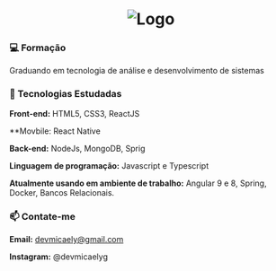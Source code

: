 <h1 align="center">
<!--   <img alt="Ícone do projeto" title="Terminal" src=".github/" width="100px" /> -->
   <img alt="Logo" src="https://i.imgur.com/kJlW4jI.png">
</h1>
</p>

### 💻 Formação
Graduando em tecnologia de análise e desenvolvimento de sistemas

### 🚀 Tecnologias Estudadas
**Front-end:** HTML5, CSS3, ReactJS

**Movbile: React Native 

**Back-end:** NodeJs, MongoDB, Sprig

**Linguagem de programação:** Javascript e Typescript

**Atualmente usando em ambiente de trabalho:** Angular 9 e 8, Spring, Docker, Bancos Relacionais.

### 📫 Contate-me 
**Email:** devmicaely@gmail.com

**Instagram:** @devmicaelyg
